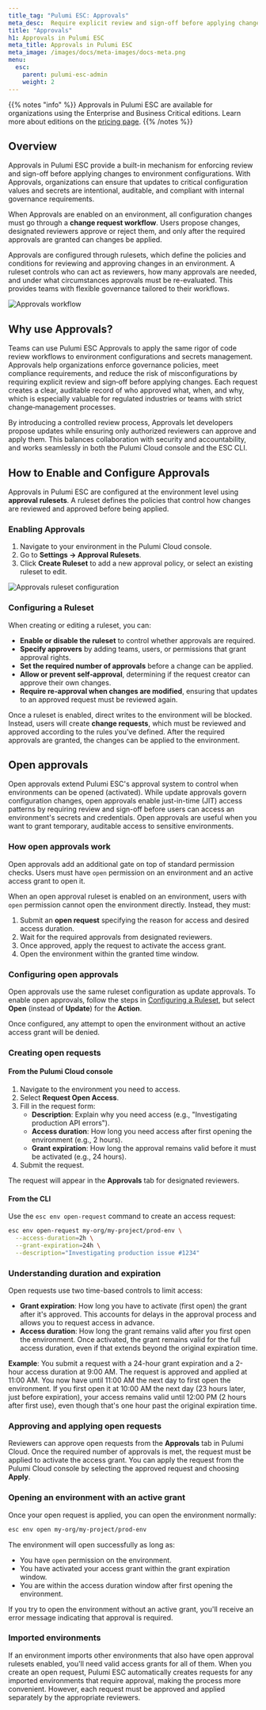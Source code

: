 ```yaml
---
title_tag: "Pulumi ESC: Approvals"
meta_desc:  Require explicit review and sign-off before applying changes to ESC-managed environments.
title: "Approvals"  
h1: Approvals in Pulumi ESC
meta_title: Approvals in Pulumi ESC
meta_image: /images/docs/meta-images/docs-meta.png
menu:
  esc:
    parent: pulumi-esc-admin
    weight: 2
---
```


{{% notes "info" %}}
Approvals in Pulumi ESC are available for organizations using the Enterprise and Business Critical editions.
Learn more about editions on the [pricing page](/pricing/).
{{% /notes %}}

## Overview

Approvals in Pulumi ESC provide a built-in mechanism for enforcing review and sign-off before applying changes to environment configurations. With Approvals, organizations can ensure that updates to critical configuration values and secrets are intentional, auditable, and compliant with internal governance requirements.

When Approvals are enabled on an environment, all configuration changes must go through a **change request workflow**. Users propose changes, designated reviewers approve or reject them, and only after the required approvals are granted can changes be applied.

Approvals are configured through rulesets, which define the policies and conditions for reviewing and approving changes in an environment. A ruleset controls who can act as reviewers, how many approvals are needed, and under what circumstances approvals must be re-evaluated. This provides teams with flexible governance tailored to their workflows.

![Approvals workflow](/images/docs/esc/approvals/approvals-workflow.png)

## Why use Approvals?

Teams can use Pulumi ESC Approvals to apply the same rigor of code review workflows to environment configurations and secrets management. Approvals help organizations enforce governance policies, meet compliance requirements, and reduce the risk of misconfigurations by requiring explicit review and sign‑off before applying changes. Each request creates a clear, auditable record of who approved what, when, and why, which is especially valuable for regulated industries or teams with strict change‑management processes.

By introducing a controlled review process, Approvals let developers propose updates while ensuring only authorized reviewers can approve and apply them. This balances collaboration with security and accountability, and works seamlessly in both the Pulumi Cloud console and the ESC CLI.

## How to Enable and Configure Approvals

Approvals in Pulumi ESC are configured at the environment level using **approval rulesets**. A ruleset defines the policies that control how changes are reviewed and approved before being applied.

### Enabling Approvals

1. Navigate to your environment in the Pulumi Cloud console.
2. Go to **Settings → Approval Rulesets**.
3. Click **Create Ruleset** to add a new approval policy, or select an existing ruleset to edit.

![Approvals ruleset configuration](/images/docs/esc/approvals/approvals-ruleset.png)

### Configuring a Ruleset

When creating or editing a ruleset, you can:

- **Enable or disable the ruleset** to control whether approvals are required.
- **Specify approvers** by adding teams, users, or permissions that grant approval rights.
- **Set the required number of approvals** before a change can be applied.
- **Allow or prevent self‑approval**, determining if the request creator can approve their own changes.
- **Require re‑approval when changes are modified**, ensuring that updates to an approved request must be reviewed again.

Once a ruleset is enabled, direct writes to the environment will be blocked. Instead, users will create **change requests**, which must be reviewed and approved according to the rules you've defined. After the required approvals are granted, the changes can be applied to the environment.

## Open approvals

Open approvals extend Pulumi ESC's approval system to control when environments can be opened (activated). While update approvals govern configuration changes, open approvals enable just-in-time (JIT) access patterns by requiring review and sign-off before users can access an environment's secrets and credentials. Open approvals are useful when you want to grant temporary, auditable access to sensitive environments.

### How open approvals work

Open approvals add an additional gate on top of standard permission checks. Users must have `open` permission on an environment and an active access grant to open it.

When an open approval ruleset is enabled on an environment, users with `open` permission cannot open the environment directly. Instead, they must:

1. Submit an **open request** specifying the reason for access and desired access duration.
1. Wait for the required approvals from designated reviewers.
1. Once approved, apply the request to activate the access grant.
1. Open the environment within the granted time window.

### Configuring open approvals

Open approvals use the same ruleset configuration as update approvals. To enable open approvals, follow the steps in [Configuring a Ruleset](#configuring-a-ruleset), but select **Open** (instead of **Update**) for the **Action**.

Once configured, any attempt to open the environment without an active access grant will be denied.

### Creating open requests

#### From the Pulumi Cloud console

1. Navigate to the environment you need to access.
1. Select **Request Open Access**.
1. Fill in the request form:
   - **Description**: Explain why you need access (e.g., "Investigating production API errors").
   - **Access duration**: How long you need access after first opening the environment (e.g., 2 hours).
   - **Grant expiration**: How long the approval remains valid before it must be activated (e.g., 24 hours).
1. Submit the request.

The request will appear in the **Approvals** tab for designated reviewers.

#### From the CLI

Use the `esc env open-request` command to create an access request:

```bash
esc env open-request my-org/my-project/prod-env \
  --access-duration=2h \
  --grant-expiration=24h \
  --description="Investigating production issue #1234"
```

### Understanding duration and expiration

Open requests use two time-based controls to limit access:

- **Grant expiration**: How long you have to activate (first open) the grant after it's approved. This accounts for delays in the approval process and allows you to request access in advance.
- **Access duration**: How long the grant remains valid after you first open the environment. Once activated, the grant remains valid for the full access duration, even if that extends beyond the original expiration time.

**Example**: You submit a request with a 24-hour grant expiration and a 2-hour access duration at 9:00 AM. The request is approved and applied at 11:00 AM. You now have until 11:00 AM the next day to first open the environment. If you first open it at 10:00 AM the next day (23 hours later, just before expiration), your access remains valid until 12:00 PM (2 hours after first use), even though that's one hour past the original expiration time.

### Approving and applying open requests

Reviewers can approve open requests from the **Approvals** tab in Pulumi Cloud. Once the required number of approvals is met, the request must be applied to activate the access grant. You can apply the request from the Pulumi Cloud console by selecting the approved request and choosing **Apply**.

### Opening an environment with an active grant

Once your open request is applied, you can open the environment normally:

```bash
esc env open my-org/my-project/prod-env
```

The environment will open successfully as long as:

- You have `open` permission on the environment.
- You have activated your access grant within the grant expiration window.
- You are within the access duration window after first opening the environment.

If you try to open the environment without an active grant, you'll receive an error message indicating that approval is required.

### Imported environments

If an environment imports other environments that also have open approval rulesets enabled, you'll need valid access grants for all of them. When you create an open request, Pulumi ESC automatically creates requests for any imported environments that require approval, making the process more convenient. However, each request must be approved and applied separately by the appropriate reviewers.
